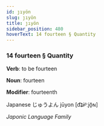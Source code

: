 ```yaml
---
id: ȷıyön
slug: ȷıyön
title: ȷıyön
sidebar_position: 480
hoverText: 14 fourteen § Quantity
---
```


### 14 fourteen § Quantity

**Verb**: to be fourteen

**Noun**: fourteen

**Modifier**: fourteenth

Japanese じゅうよん jūyon [d͡ʑɨᵝːjõ̞ɴ]

*Japonic Language Family*